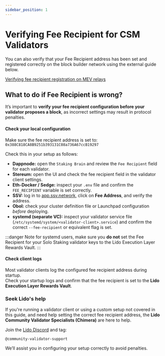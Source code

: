 ```yaml
---
sidebar_position: 1
---
```


# Verifying Fee Recipient for CSM Validators

You can also verify that your Fee Recipient address has been set and registered correctly on the block builder network using the external guide below.

[Verifying fee recipient registration on MEV relays](https://dvt-homestaker.stakesaurus.com/bonded-validators-setup/lido-csm/set-fee-recipient-address/verifying-fee-recipient-registered-on-mev-relays)

## What to do if Fee Recipient is wrong?

It’s important to **verify your fee recipient configuration before your validator proposes a block**, as incorrect settings may result in protocol penalties.

#### Check your local configuration

Make sure the fee recipient address is set to:  
`0x388C818CA8B9251b393131C08a736A67ccB19297`

Check this in your setup as follows:

- **Dappnode:** open the `Staking Brain` and review the `Fee Recipient` field for each validator.  
- **Stereum:** open the UI and check the fee recipient field in the validator client settings.  
- **Eth-Docker / Sedge:** inspect your `.env` file and confirm the `FEE_RECIPIENT` variable is set correctly.  
- **SSV:** log in to [app.ssv.network](https://app.ssv.network/), click on **Fee Address**, and verify the address.  
- **Obol:** check your cluster definition file or Launchpad configuration _before_ deploying.  
- **systemd (separate VC):** inspect your validator service file (`/etc/systemd/system/<validator-client>.service`) and confirm the correct `--fee-recipient` or equivalent flag is set.  

:::danger
Note for systemd users, make sure you **do not** set the Fee Recipient for your Solo Staking validator keys to the Lido Execution Layer Rewards Vault.
:::

#### Check client logs

Most validator clients log the configured fee recipient address during startup.  
Check your startup logs and confirm that the fee recipient is set to the **Lido Execution Layer Rewards Vault**.

### Seek Lido's help

If you're running a validator client or using a custom setup not covered in this guide, and need help setting the correct fee recipient address, the **Lido Community Validator Specialists (Chimera)** are here to help.

Join the [Lido Discord](https://discord.gg/lido) and tag:

```
@community-validator-support
```

We’ll assist you in configuring your setup correctly to avoid penalties.